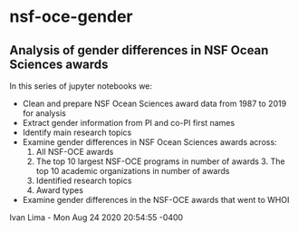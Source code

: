 # nsf-oce-gender

## Analysis of gender differences in NSF Ocean Sciences awards

In this series of jupyter notebooks we:

- Clean and prepare NSF Ocean Sciences award data from 1987 to 2019 for analysis
- Extract gender information from PI and co-PI first names
- Identify main research topics
- Examine gender differences in NSF Ocean Sciences awards across:
    1. All NSF-OCE awards
    2. The top 10 largest NSF-OCE programs in number of awards
    3. The top 10 academic organizations in number of awards
    4. Identified research topics
    5. Award types
 - Examine gender differences in the NSF-OCE awards that went to WHOI

Ivan Lima - Mon Aug 24 2020 20:54:55 -0400
